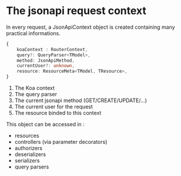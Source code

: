 # The jsonapi request context

In every request, a JsonApiContext object is created containing many practical informations.

```ts
{
    koaContext : RouterContext,
    query?: QueryParser<TModel>, 
    method: JsonApiMethod, 
    currentUser?: unknown,
    resource: ResourceMeta<TModel, TResource>,
}
```

1. The Koa context
2. The query parser
3. The current jsonapi method (GET/CREATE/UPDATE/...)
4. The current user for the request
5. The resource binded to this context

This object can be accessed in :

- resources
- controllers (via parameter decorators)
- authorizers
- deserializers
- serializers
- query parsers